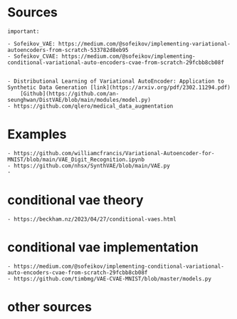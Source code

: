# Sources

    important: 

    - Sofeikov_VAE: https://medium.com/@sofeikov/implementing-variational-autoencoders-from-scratch-533782d8eb95
    - Sofeikov_CVAE: https://medium.com/@sofeikov/implementing-conditional-variational-auto-encoders-cvae-from-scratch-29fcbb8cb08f


    - Distributional Learning of Variational AutoEncoder: Application to Synthetic Data Generation [link](https://arxiv.org/pdf/2302.11294.pdf)
        [Github](https://github.com/an-seunghwan/DistVAE/blob/main/modules/model.py)    
    - https://github.com/qlero/medical_data_augmentation

# Examples
    - https://github.com/williamcfrancis/Variational-Autoencoder-for-MNIST/blob/main/VAE_Digit_Recognition.ipynb
    - https://github.com/nhsx/SynthVAE/blob/main/VAE.py
    - 

# conditional vae theory
    - https://beckham.nz/2023/04/27/conditional-vaes.html
  
# conditional vae implementation
    - https://medium.com/@sofeikov/implementing-conditional-variational-auto-encoders-cvae-from-scratch-29fcbb8cb08f
    - https://github.com/timbmg/VAE-CVAE-MNIST/blob/master/models.py

# other sources
    